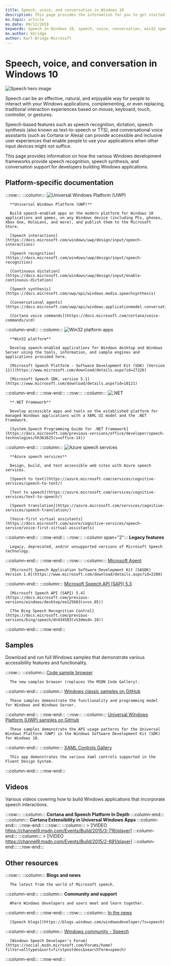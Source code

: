 ```yaml
---
title: Speech, voice, and conversation in Windows 10
description: This page provides the information for you to get started developing speech-enabled Windows apps.
ms.topic: article
ms.date: 09/12/2019
keywords: Speech in Windows 10, speech, voice, conversation, win32 speech apps, UWP speech apps, WPF speech apps, WinForms speech apps
ms.author: kbridge
author: Karl-Bridge-Microsoft
---
```


# Speech, voice, and conversation in Windows 10

![Speech hero image](images/hero-speech-composite-small.png)

Speech can be an effective, natural, and enjoyable way for people to interact with your Windows applications, complementing, or even replacing, traditional interaction experiences based on mouse, keyboard, touch, controller, or gestures.

Speech-based features such as speech recognition, dictation, speech synthesis (also known as text-to-speech or TTS), and conversational voice assistants (such as Cortana or Alexa) can provide accessible and inclusive user experiences that enable people to use your applications when other input devices might not suffice.

This page provides information on how the various Windows development frameworks provide speech recognition, speech synthesis, and conversation support for developers building Windows applications.

## Platform-specific documentation

:::row:::
   :::column:::
      ![Universal Windows Platform (UWP)](images/platform-uwp.png)

      **Universal Windows Platform (UWP)**

      Build speech-enabled apps on the modern platform for Windows 10 applications and games, on any Windows device (including PCs, phones, Xbox One, HoloLens, and more), and publish them to the Microsoft Store.

      [Speech interactions](https://docs.microsoft.com/windows/uwp/design/input/speech-interactions)

      [Speech recognition](https://docs.microsoft.com/windows/uwp/design/input/speech-recognition)

      [Continuous dictation](https://docs.microsoft.com/windows/uwp/design/input/enable-continuous-dictation)

      [Speech synthesis](https://docs.microsoft.com/uwp/api/windows.media.speechsynthesis)

      [Conversational agents](https://docs.microsoft.com/uwp/api/windows.applicationmodel.conversationalagent)

      [Cortana voice commands](https://docs.microsoft.com/cortana/voice-commands/vcd)
   :::column-end:::
   :::column:::
      ![Win32 platform apps](images/platform-win32.png)

      **Win32 platform**

      Develop speech-enabled applications for Windows desktop and Windows Server using the tools, information, and sample engines and applications provided here.

      [Microsoft Speech Platform - Software Development Kit (SDK) (Version 11)](https://www.microsoft.com/download/details.aspx?id=27226)
      
      [Microsoft Speech SDK, version 5.1](https://www.microsoft.com/download/details.aspx?id=10121)
   :::column-end:::
:::row-end:::
:::row:::
   :::column:::
      ![.NET](images/platform-dotnet.png)

      **.NET Framework**

      Develop accessible apps and tools on the established platform for managed Windows applications with a XAML UI model and the .NET Framework.

      [System.Speech Programming Guide for .NET Framework](https://docs.microsoft.com/previous-versions/office/developer/speech-technologies/hh361625(v=office.14))
   :::column-end:::
   :::column:::
      ![Azure speech services](images/platform-azure-speech.png)

      **Azure speech services**

      Design, build, and test accessible web sites with Azure speech services.

      [Speech to text](https://azure.microsoft.com/services/cognitive-services/speech-to-text/)

      [Text to speech](https://azure.microsoft.com/services/cognitive-services/text-to-speech/)
      
      [Speech translation](https://azure.microsoft.com/services/cognitive-services/speech-translation/)

      [Voice-first virtual assistants](https://docs.microsoft.com/azure/cognitive-services/speech-service/voice-first-virtual-assistants)
   :::column-end:::
:::row-end:::
:::row:::
   :::column span="2":::
      **Legacy features**

      Legacy, deprecated, and/or unsupported versions of Microsoft Speech technology.
   :::column-end:::
:::row-end:::
:::row:::
   :::column:::
      [Microsoft Agent](https://docs.microsoft.com/windows/win32/lwef/microsoft-agent)

      [Microsoft Speech Application Software Development Kit (SASDK) Version 1.0](https://www.microsoft.com/download/details.aspx?id=2200)
   :::column-end:::
   :::column:::
      [Microsoft Speech API (SAPI) 5.3](https://docs.microsoft.com/previous-versions/windows/desktop/ms723627(v=vs.85))

      [Microsoft Speech API (SAPI) 5.4](https://docs.microsoft.com/previous-versions/windows/desktop/ee125663(v=vs.85))

      [The Bing Speech Recognition Control](https://docs.microsoft.com/previous-versions/bing/speech/dn434583(v%3dmsdn.10))
   :::column-end:::
:::row-end:::

## Samples

Download and run full Windows samples that demonstrate various accessibility features and functionality.

:::row:::
   :::column:::
      [Code sample browser](https://docs.microsoft.com/samples/browse/?term=speech)

      The new samples browser (replaces the MSDN Code Gallery).
   :::column-end:::
   :::column:::
      [Windows classic samples on GitHub](https://github.com/microsoft/Windows-classic-samples/search?q=speech&unscoped_q=speech)

      These samples demonstrate the functionality and programming model for Windows and Windows Server. 
   :::column-end:::
:::row-end:::
:::row:::
   :::column:::
      [Universal Windows Platform (UWP) samples on GitHub](https://github.com/microsoft/Windows-universal-samples/search?q=speech&unscoped_q=speech)

      These samples demonstrate the API usage patterns for the Universal Windows Platform (UWP) in the Windows Software Development Kit (SDK) for Windows 10.
   :::column-end:::
   :::column:::
      [XAML Controls Gallery](https://github.com/microsoft/Xaml-Controls-Gallery)

      This app demonstrates the various Xaml controls supported in the Fluent Design System.
   :::column-end:::
:::row-end:::

## Videos

Various videos covering how to build Windows applications that incorporate speech interactions.

:::row:::
   :::column:::
      **Cortana and Speech Platform In Depth**
   :::column-end:::
   :::column:::
      **Cortana Extensibility in Universal Windows Apps**
   :::column-end:::
:::row-end:::
:::row:::
   :::column:::
      > [!VIDEO https://channel9.msdn.com/Events/Build/2015/3-716/player]
   :::column-end:::
   :::column:::
      > [!VIDEO https://channel9.msdn.com/Events/Build/2015/2-691/player]
   :::column-end:::
:::row-end:::

## Other resources

:::row:::
   :::column:::
      **Blogs and news**

      The latest from the world of Microsoft speech.
   :::column-end:::
   :::column:::
      **Community and support**

      Where Windows developers and users meet and learn together.
   :::column-end:::
:::row-end:::
:::row:::
   :::column:::
      [In the news](https://news.microsoft.com/?s=speech)

      [Speech blogs](https://blogs.windows.com/windowsdeveloper/?s=speech)
   :::column-end:::
   :::column:::
      [Windows community - Speech](https://community.windows.com/search?q=speech)

      [Windows Speech Developer's Forum](https://social.msdn.microsoft.com/Forums/home?filter=alltypes&sort=firstpostdesc&searchTerm=speech)
   :::column-end:::
:::row-end:::
